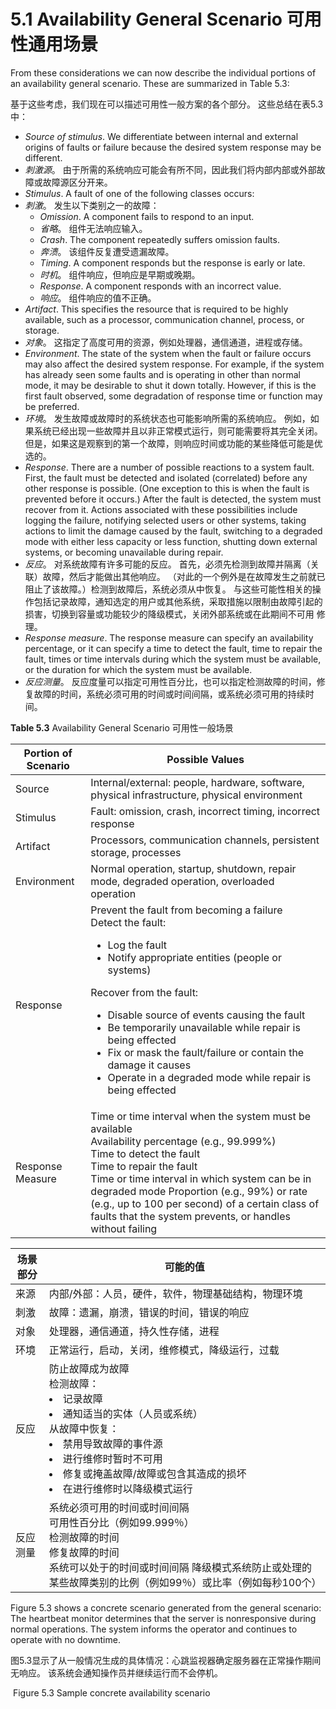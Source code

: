 5.1 Availability General Scenario 可用性通用场景
===

From these considerations we can now describe the individual portions of an availability general scenario. These are summarized in Table 5.3:

基于这些考虑，我们现在可以描述可用性一般方案的各个部分。 这些总结在表5.3中：

* _Source of stimulus_. We differentiate between internal and external origins of faults or failure because the desired system response may be different.
* _刺激源_。 由于所需的系统响应可能会有所不同，因此我们将内部内部或外部故障或故障源区分开来。
* _Stimulus_. A fault of one of the following classes occurs:
* _刺激_。 发生以下类别之一的故障：
  * _Omission_. A component fails to respond to an input.
  * _省略_。 组件无法响应输入。
  * _Crash_. The component repeatedly suffers omission faults.
  * _奔溃_。 该组件反复遭受遗漏故障。
  * _Timing_. A component responds but the response is early or late.
  * _时机_。 组件响应，但响应是早期或晚期。
  * _Response_. A component responds with an incorrect value.
  * _响应_。 组件响应的值不正确。
* _Artifact_. This specifies the resource that is required to be highly available, such as a processor, communication channel, process, or storage.
* _对象_。 这指定了高度可用的资源，例如处理器，通信通道，进程或存储。
* _Environment_. The state of the system when the fault or failure occurs may also affect the desired system response. For example, if the system has already seen some faults and is operating in other than normal mode, it may be desirable to shut it down totally. However, if this is the first fault observed, some degradation of response time or function may be preferred.
* _环境_。 发生故障或故障时的系统状态也可能影响所需的系统响应。 例如，如果系统已经出现一些故障并且以非正常模式运行，则可能需要将其完全关闭。 但是，如果这是观察到的第一个故障，则响应时间或功能的某些降低可能是优选的。
* _Response_. There are a number of possible reactions to a system fault. First, the fault must be detected and isolated (correlated) before any other response is possible. (One exception to this is when the fault is prevented before it occurs.) After the fault is detected, the system must recover from it. Actions associated with these possibilities include logging the failure, notifying selected users or other systems, taking actions to limit the damage caused by the fault, switching to a degraded mode with either less capacity or less function, shutting down external systems, or becoming unavailable during repair.
* _反应_。 对系统故障有许多可能的反应。 首先，必须先检测到故障并隔离（关联）故障，然后才能做出其他响应。 （对此的一个例外是在故障发生之前就已阻止了该故障。）检测到故障后，系统必须从中恢复。 与这些可能性相关的操作包括记录故障，通知选定的用户或其他系统，采取措施以限制由故障引起的损害，切换到容量或功能较少的降级模式，关闭外部系统或在此期间不可用 修理。
* _Response measure_. The response measure can specify an availability percentage, or it can specify a time to detect the fault, time to repair the fault, times or time intervals during which the system must be available, or the duration for which the system must be available.
* _反应测量_。 反应度量可以指定可用性百分比，也可以指定检测故障的时间，修复故障的时间，系统必须可用的时间或时间间隔，或系统必须可用的持续时间。

**Table 5.3** Availability General Scenario 可用性一般场景

Portion of Scenario | Possible Values
--|--
Source | Internal/external: people, hardware, software, physical infrastructure, physical environment
Stimulus | Fault: omission, crash, incorrect timing, incorrect response
Artifact | Processors, communication channels, persistent storage, processes
Environment | Normal operation, startup, shutdown, repair mode, degraded operation, overloaded operation
Response | Prevent the fault from becoming a failure<br>Detect the fault:<br><ul><li>Log the fault<li>Notify appropriate entities (people or systems)</ul>Recover from the fault:<ul><li>Disable source of events causing the fault<li>Be temporarily unavailable while repair is being effected<li>Fix or mask the fault/failure or contain the damage it causes<li>Operate in a degraded mode while repair is being effected</ul>
Response Measure | Time or time interval when the system must be available <br>Availability percentage (e.g., 99.999%) <br>Time to detect the fault  <br>Time to repair the fault <br>Time or time interval in which system can be in degraded mode Proportion (e.g., 99%) or rate (e.g., up to 100 per second) of a certain class of faults that the system prevents, or handles without failing

场景部分 | 可能的值
--|--
来源 | 内部/外部：人员，硬件，软件，物理基础结构，物理环境
刺激 | 故障：遗漏，崩溃，错误的时间，错误的响应
对象 | 处理器，通信通道，持久性存储，进程
环境 | 正常运行，启动，关闭，维修模式，降级运行，过载
反应 | 防止故障成为故障<br>检测故障：<br><li>记录故障<br><li>通知适当的实体（人员或系统）<br>从故障中恢复：<br><li>禁用导致故障的事件源<br><li>进行维修时暂时不可用<br><li>修复或掩盖故障/故障或包含其造成的损坏<br><li>在进行维修时以降级模式运行
反应测量 | 系统必须可用的时间或时间间隔<br>可用性百分比（例如99.999％）<br>检测故障的时间<br>修复故障的时间<br>系统可以处于的时间或时间间隔 降级模式系统防止或处理的某些故障类别的比例（例如99％）或比率（例如每秒100个）

Figure 5.3 shows a concrete scenario generated from the general scenario: The heartbeat monitor determines that the server is nonresponsive during normal operations. The system informs the operator and continues to operate with no downtime.

图5.3显示了从一般情况生成的具体情况：心跳监视器确定服务器在正常操作期间无响应。 该系统会通知操作员并继续运行而不会停机。

![]()
Figure 5.3 Sample concrete availability scenario